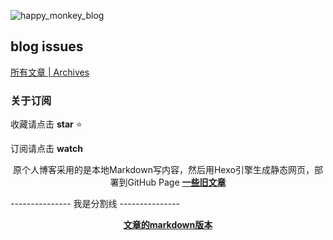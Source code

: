 ![happy_monkey_blog](https://raw.githubusercontent.com/v4if/blog/master/happy_monkey_blog.jpg)

## blog issues
[所有文章 | Archives](https://github.com/v4if/blog/issues)


### 关于订阅
收藏请点击 <strong>star</strong> :star:

订阅请点击 <strong>watch</strong>


<p align="center">
原个人博客采用的是本地Markdown写内容，然后用Hexo引擎生成静态网页，部署到GitHub Page
<a href="https://v4if.github.io/archives/"><b>一些旧文章</b></a>
</p>

--------------- 我是分割线 ---------------
<p align="center">
<a href="https://github.com/v4if/blog/tree/master/markdown"><b>文章的markdown版本</b></a>
</p>

